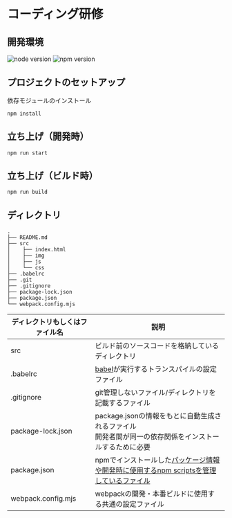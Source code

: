 # コーディング研修

## 開発環境

![node version](https://img.shields.io/badge/node-16.17.0-48C628.svg?style=flat-square) ![npm version](https://img.shields.io/badge/npm-v6.14.17-2D7DBE.svg?style=flat-square)

## プロジェクトのセットアップ
依存モジュールのインストール
```
npm install
```
## 立ち上げ（開発時）
```
npm run start
```
## 立ち上げ（ビルド時）
```
npm run build
```
## ディレクトリ
```
.
├── README.md
├── src
│    ├── index.html
│    ├── img
│    ├── js
│    └── css
├── .babelrc
├── .git
├── .gitignore
├── package-lock.json
├── package.json
└── webpack.config.mjs
```
|ディレクトリもしくはファイル名|説明|
|---|---|
|src|ビルド前のソースコードを格納しているディレクトリ|
|.babelrc|[babel](https://babeljs.io/docs/en/babel-preset-env)が実行するトランスパイルの設定ファイル|
|.gitignore|git管理しないファイル/ディレクトリを記載するファイル|
|package-lock.json|package.jsonの情報をもとに自動生成されるファイル<br>開発者間が同一の依存関係をインストールするために必要|
|package.json|npmでインストールした[パッケージ情報や開発時に使用するnpm scriptsを管理しているファイル](https://docs.npmjs.com/cli/v6/configuring-npm/package-json)|
|webpack.config.mjs|webpackの開発・本番ビルドに使用する共通の設定ファイル|